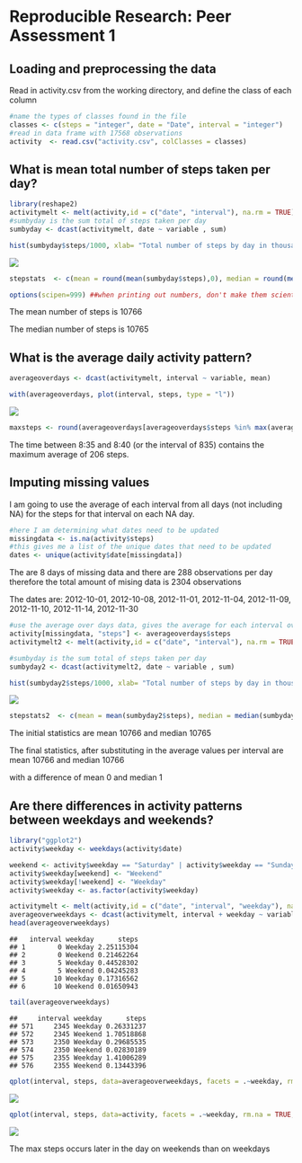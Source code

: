# Reproducible Research: Peer Assessment 1


## Loading and preprocessing the data

Read in activity.csv from the working directory, and define the class of each column


```r
#name the types of classes found in the file 
classes <- c(steps = "integer", date = "Date", interval = "integer")
#read in data frame with 17568 observations
activity  <- read.csv("activity.csv", colClasses = classes)
```


## What is mean total number of steps taken per day?


```r
library(reshape2)
activitymelt <- melt(activity,id = c("date", "interval"), na.rm = TRUE)
#sumbyday is the sum total of steps taken per day
sumbyday <- dcast(activitymelt, date ~ variable , sum)
```


```r
hist(sumbyday$steps/1000, xlab= "Total number of steps by day in thousands", main = NULL, breaks = 15)
```

![](./PA1_template_files/figure-html/unnamed-chunk-3-1.png) 


```r
stepstats  <- c(mean = round(mean(sumbyday$steps),0), median = round(median(sumbyday$steps),0))

options(scipen=999) ##when printing out numbers, don't make them scientific notation
```
The mean number of steps is 10766

The median number of steps is 10765


## What is the average daily activity pattern?

```r
averageoverdays <- dcast(activitymelt, interval ~ variable, mean)

with(averageoverdays, plot(interval, steps, type = "l"))
```

![](./PA1_template_files/figure-html/averagingtheintervals-1.png) 

```r
maxsteps <- round(averageoverdays[averageoverdays$steps %in% max(averageoverdays$steps),],0)
```
The time between 8:35 and 8:40 (or the interval of 835) contains the maximum average of 206 steps.

## Imputing missing values
I am going to use the average of each interval from all days (not including NA) for the steps
for that interval on each NA day.

```r
#here I am determining what dates need to be updated
missingdata <- is.na(activity$steps)
#this gives me a list of the unique dates that need to be updated
dates <- unique(activity$date[missingdata])
```

The are 8 days of missing data and there are 288 observations per day
therefore the total amount of mising data is 2304 observations 

The dates are: 2012-10-01, 2012-10-08, 2012-11-01, 2012-11-04, 2012-11-09, 2012-11-10, 2012-11-14, 2012-11-30


```r
#use the average over days data, gives the average for each interval over all the days, excluding NA data
activity[missingdata, "steps"] <- averageoverdays$steps
activitymelt2 <- melt(activity,id = c("date", "interval"), na.rm = TRUE)

#sumbyday is the sum total of steps taken per day
sumbyday2 <- dcast(activitymelt2, date ~ variable , sum)

hist(sumbyday2$steps/1000, xlab= "Total number of steps by day in thousands", main = NULL, breaks = 15)
```

![](./PA1_template_files/figure-html/unnamed-chunk-6-1.png) 

```r
stepstats2  <- c(mean = mean(sumbyday2$steps), median = median(sumbyday2$steps))
```
The initial statistics are mean 10766 and median 10765

The final statistics, after substituting in the average values per interval are mean 10766 and median 10766

with a difference of mean 0 and median 1


## Are there differences in activity patterns between weekdays and weekends?

```r
library("ggplot2")
activity$weekday <- weekdays(activity$date)

weekend <- activity$weekday == "Saturday" | activity$weekday == "Sunday"
activity$weekday[weekend] <- "Weekend"
activity$weekday[!weekend] <- "Weekday"
activity$weekday <- as.factor(activity$weekday)

activitymelt <- melt(activity,id = c("date", "interval", "weekday"), na.rm = TRUE)
averageoverweekdays <- dcast(activitymelt, interval + weekday ~ variable, mean)
head(averageoverweekdays)
```

```
##   interval weekday      steps
## 1        0 Weekday 2.25115304
## 2        0 Weekend 0.21462264
## 3        5 Weekday 0.44528302
## 4        5 Weekend 0.04245283
## 5       10 Weekday 0.17316562
## 6       10 Weekend 0.01650943
```

```r
tail(averageoverweekdays)
```

```
##     interval weekday      steps
## 571     2345 Weekday 0.26331237
## 572     2345 Weekend 1.70518868
## 573     2350 Weekday 0.29685535
## 574     2350 Weekend 0.02830189
## 575     2355 Weekday 1.41006289
## 576     2355 Weekend 0.13443396
```

```r
qplot(interval, steps, data=averageoverweekdays, facets = .~weekday, rm.na = TRUE, geom = "line")
```

![](./PA1_template_files/figure-html/unnamed-chunk-7-1.png) 

```r
qplot(interval, steps, data=activity, facets = .~weekday, rm.na = TRUE, geom = "line")
```

![](./PA1_template_files/figure-html/unnamed-chunk-7-2.png) 

The max steps occurs later in the day on weekends than on weekdays
